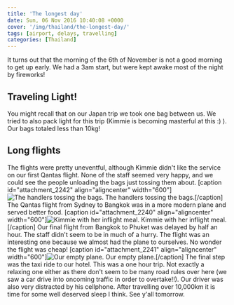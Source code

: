 ```yaml
---
title: 'The longest day'
date: Sun, 06 Nov 2016 10:40:08 +0000
cover: '/img/thailand/the-longest-day/'
tags: [airport, delays, travelling]
categories: [Thailand]
---
```


It turns out that the morning of the 6th of November is not a good morning to get up early. We had a 3am start, but were kept awake most of the night by fireworks!

Traveling Light!
----------------

You might recall that on our Japan trip we took one bag between us. We tried to also pack light for this trip (Kimmie is becoming masterful at this :) ). Our bags totaled less than 10kg!

Long flights
------------

The flights were pretty uneventful, although Kimmie didn't like the service on our first Qantas flight. None of the staff seemed very happy, and we could see the people unloading the bags just tossing them about. \[caption id="attachment_2242" align="aligncenter" width="600"\]![The handlers tossing the bags.](http://coupleofkiwis.com/wp-content/uploads/2016/11/wp-image-985695787jpg-600x450.jpg) The handlers tossing the bags.\[/caption\] The Qantas flight from Sydney to Bangkok was in a more modern plane and served better food. \[caption id="attachment_2240" align="aligncenter" width="600"\]![Kimmie with her inflight meal.](http://coupleofkiwis.com/wp-content/uploads/2016/11/IMG_20161106_113908-600x450.jpg) Kimmie with her inflight meal.\[/caption\] Our final flight from Bangkok to Phuket was delayed by half an hour. The staff didn't seem to be in much of a hurry. The flight was an interesting one because we almost had the plane to ourselves. No wonder the flight was cheap! \[caption id="attachment_2241" align="aligncenter" width="600"\]![Our empty plane.](http://coupleofkiwis.com/wp-content/uploads/2016/11/IMG_20161106_072613-600x450.jpg) Our empty plane.\[/caption\] The final step was the taxi ride to our hotel. This was a one hour trip. Not exactly a relaxing one either as there don't seem to be many road rules over here (we saw a car drive into oncoming traffic in order to overtake!!). Our driver was also very distracted by his cellphone. After travelling over 10,000km it is time for some well deserved sleep I think. See y'all tomorrow.